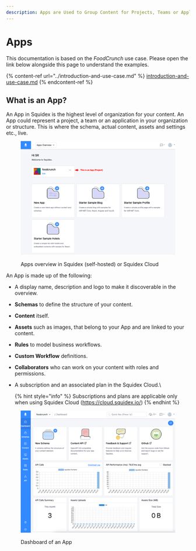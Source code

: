 ```yaml
---
description: Apps are Used to Group Content for Projects, Teams or Applications.
---
```


# Apps

This documentation is based on the _FoodCrunch_ use case. Please open the link below alongside this page to understand the examples.

{% content-ref url="../introduction-and-use-case.md" %}
[introduction-and-use-case.md](../introduction-and-use-case.md)
{% endcontent-ref %}

## What is an App?

An App in Squidex is the highest level of organization for your content. An App could represent a project, a team or an application in your organization or structure. This is where the schema, actual content, assets and settings etc., live.&#x20;

<figure><img src="../../.gitbook/assets/2022-10-27_18-04.png" alt=""><figcaption><p>Apps overview in Squidex (self-hosted) or Squidex Cloud</p></figcaption></figure>

An App is made up of the following:

* A display name, description and logo to make it discoverable in the overview.
* **Schemas** to define the structure of your content.
* **Content** itself.
* **Assets** such as images, that belong to your App and are linked to your content.
* **Rules** to model business workflows.
* **Custom Workflow** definitions.
* **Collaborators** who can work on your content with roles and permissions.
*   A subscription and an associated plan in the Squidex Cloud.\


    {% hint style="info" %}
    Subscriptions and plans are applicable only when using Squidex Cloud (https://cloud.squidex.io/)
    {% endhint %}

<figure><img src="../../.gitbook/assets/2022-10-27_18-10.png" alt=""><figcaption><p>Dashboard of an App</p></figcaption></figure>

